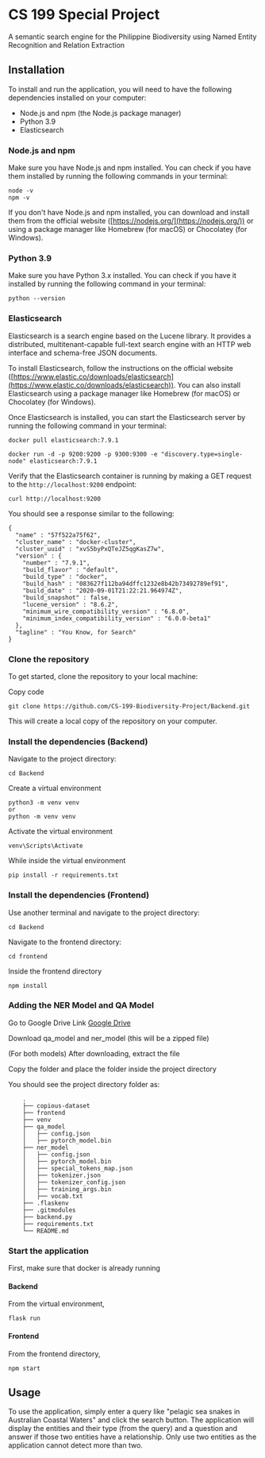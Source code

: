 # CS 199 Special Project

A semantic search engine for the Philippine Biodiversity using Named Entity Recognition and Relation Extraction

## Installation
To install and run the application, you will need to have the following dependencies installed on your computer:

-   Node.js and npm (the Node.js package manager)
-   Python 3.9
-   Elasticsearch

### Node.js and npm
Make sure you have Node.js and npm installed. You can check if you have them installed by running the following commands in your terminal:
```
node -v
npm -v
```
If you don't have Node.js and npm installed, you can download and install them from the official website ([https://nodejs.org/](https://nodejs.org/)) or using a package manager like Homebrew (for macOS) or Chocolatey (for Windows).

### Python 3.9
Make sure you have Python 3.x installed. You can check if you have it installed by running the following command in your terminal:

```python --version```

### Elasticsearch

Elasticsearch is a search engine based on the Lucene library. It provides a distributed, multitenant-capable full-text search engine with an HTTP web interface and schema-free JSON documents.

To install Elasticsearch, follow the instructions on the official website ([https://www.elastic.co/downloads/elasticsearch](https://www.elastic.co/downloads/elasticsearch)). You can also install Elasticsearch using a package manager like Homebrew (for macOS) or Chocolatey (for Windows).

Once Elasticsearch is installed, you can start the Elasticsearch server by running the following command in your terminal:

    docker pull elasticsearch:7.9.1

    docker run -d -p 9200:9200 -p 9300:9300 -e "discovery.type=single-node" elasticsearch:7.9.1

Verify that the Elasticsearch container is running by making a GET request to the  `http://localhost:9200`  endpoint:

    curl http://localhost:9200

You should see a response similar to the following:
```
{
  "name" : "57f522a75f62",
  "cluster_name" : "docker-cluster",
  "cluster_uuid" : "xvS5byPxQTeJZ5qgKasZ7w",
  "version" : {
    "number" : "7.9.1",
    "build_flavor" : "default",
    "build_type" : "docker",
    "build_hash" : "083627f112ba94dffc1232e8b42b73492789ef91",
    "build_date" : "2020-09-01T21:22:21.964974Z",
    "build_snapshot" : false,
    "lucene_version" : "8.6.2",
    "minimum_wire_compatibility_version" : "6.8.0",
    "minimum_index_compatibility_version" : "6.0.0-beta1"
  },
  "tagline" : "You Know, for Search"
}
```

### Clone the repository

To get started, clone the repository to your local machine:

Copy code

```
git clone https://github.com/CS-199-Biodiversity-Project/Backend.git
```

This will create a local copy of the repository on your computer.

### Install the dependencies (Backend)

Navigate to the project directory:

```
cd Backend
```

Create a virtual environment
```
python3 -m venv venv 
or 
python -m venv venv
```

Activate the virtual environment
```
venv\Scripts\Activate
```

While inside the virtual environment
```
pip install -r requirements.txt
```

### Install the dependencies (Frontend)
Use another terminal and navigate to the project directory:

```
cd Backend
```

Navigate to the frontend directory:
```
cd frontend
```

Inside the frontend directory
```
npm install
```

### Adding the NER Model and QA Model
Go to Google Drive Link [Google Drive](https://drive.google.com/drive/u/3/folders/1RbQDpZRxI46te9nISYXoQ_WIOc_UvH5S)

Download qa_model and ner_model (this will be a zipped file)

(For both models)
After downloading, extract the file 

Copy the folder and place the folder inside the project directory

You should see the project directory folder as:
```
    .
    ├── copious-dataset                 
    ├── frontend                    
    ├── venv    
    ├── qa_model
    │   ├── config.json
    │   ├── pytorch_model.bin
    ├── ner_model
    │   ├── config.json
    │   ├── pytorch_model.bin
    │   ├── special_tokens_map.json
    │   ├── tokenizer.json
    │   ├── tokenizer_config.json
    │   ├── training_args.bin
    │   ├── vocab.txt
    ├── .flaskenv
    ├── .gitmodules
    ├── backend.py
    ├── requirements.txt
    └── README.md
```

### Start the application
First, make sure that docker is already running
   
#### Backend
From the virtual environment,
```
flask run
```
   
#### Frontend
From the frontend directory,
```
npm start
```
   
## Usage
To use the application, simply enter a query like "pelagic sea snakes in Australian Coastal Waters" and click the search button. 
The application will display the entities and their type (from the query) and a question and answer if those two entities have a relationship. 
Only use two entities as the application cannot detect more than two.
